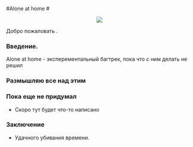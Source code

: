 ﻿#Аlone at home #

<p align="center">
  <img src="https://ru.files.fm/u/38n6ym2c#/view/world_of_warcraft___worgen_warlock_by_sandara-daf35cg.jpg">
</p>


Добро пожаловать .

### Введение. ###

Alone at home - эксперементальный багтрек, пока что с ним делать не решил

### Размышляю все над этим ###

### Пока еще не придумал ###

* Скоро тут будет что-то написано

### Заключение ###

* Удачного убивания времени.
